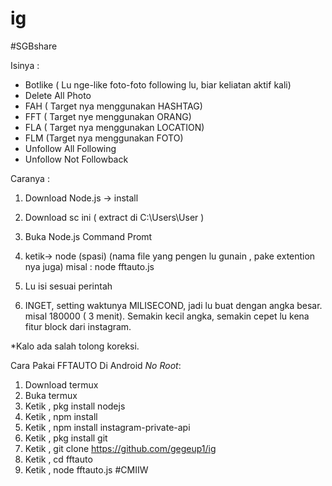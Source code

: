 # ig
#SGBshare

Isinya : 
- Botlike ( Lu nge-like foto-foto following lu, biar keliatan aktif kali)
- Delete All Photo
- FAH ( Target nya menggunakan HASHTAG)
- FFT ( Target nye menggunakan ORANG)
- FLA ( Target nya menggunakan  LOCATION)
- FLM (Target nya menggunakan FOTO)
- Unfollow All Following
- Unfollow Not Followback

Caranya : 
1. Download Node.js  ->  install
2. Download sc ini ( extract di C:\Users\User )
3. Buka Node.js Command Promt

4. ketik-> node (spasi) (nama file yang pengen lu gunain , pake extention nya juga)
misal : node fftauto.js
5. Lu isi sesuai perintah
6. INGET, setting waktunya MILISECOND, jadi lu buat dengan angka besar. misal 180000 ( 3 menit). Semakin kecil angka, semakin cepet lu kena fitur block dari instagram.

*Kalo ada salah tolong koreksi.


Cara Pakai FFTAUTO Di Android *No Root*:
1. Download termux
2. Buka termux
3. Ketik , pkg install nodejs
4. Ketik , npm install
5. Ketik , npm install instagram-private-api
6. Ketik , pkg install git
7. Ketik , git clone https://github.com/gegeup1/ig
8. Ketik , cd fftauto
9. Ketik , node fftauto.js
#CMIIW
